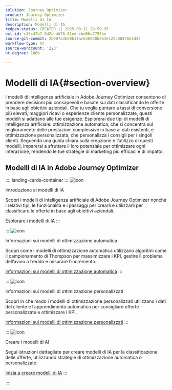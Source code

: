 ```yaml
---
solution: Journey Optimizer
product: Journey Optimizer
title: Modelli di IA
description: Modelli di IA
redpen-status: CREATED_||_2025-08-11_20-59-35
exl-id: c33c47b7-5d2d-4d76-81ed-cbd06a7797be
source-git-commit: 2b907a3be8b11ac6308d0b563e122c88478d1d37
workflow-type: ht
source-wordcount: '223'
ht-degree: 100%

---
```


# Modelli di IA{#section-overview}

I modelli di intelligenza artificiale in Adobe Journey Optimizer consentono di prendere decisioni più consapevoli e basate sui dati classificando le offerte in base agli obiettivi aziendali. Che tu voglia puntare a tassi di conversione più elevati, maggiori ricavi o esperienze cliente personalizzate, questi modelli si adattano alle tue esigenze. Esplorerai due tipi di modelli di intelligenza artificiale: ottimizzazione automatica, che si concentra sul miglioramento delle prestazioni complessive in base ai dati esistenti, e ottimizzazione personalizzata, che personalizza i consigli per i singoli clienti. Seguendo una guida chiara sulla creazione e l’utilizzo di questi modelli, imparerai a sfruttare il loro potenziale per ottimizzare ogni interazione, rendendo le tue strategie di marketing più efficaci e di impatto.

## Modelli di IA in Adobe Journey Optimizer

:::: landing-cards-container
:::
![icon](https://cdn.experienceleague.adobe.com/icons/circle-play.svg?lang=it)

Introduzione ai modelli di IA

Scopri i modelli di intelligenza artificiale di Adobe Journey Optimizer nonché i relativi tipi, le funzionalità e i passaggi per crearli e utilizzarli per classificare le offerte in base agli obiettivi aziendali.

[Esplorare i modelli di IA](../using/offers/ranking/ai-models.md)
:::

:::
![icon](https://cdn.experienceleague.adobe.com/icons/chart-line.svg?lang=it)

Informazioni sui modelli di ottimizzazione automatica

Scopri come i modelli di ottimizzazione automatica utilizzano algoritmi come il campionamento di Thompson per massimizzare i KPI, gestire il problema dell’avvio a freddo e misurare l’incremento.

[Informazioni sui modelli di ottimizzazione automatica](../using/offers/ranking/auto-optimization-model.md)
:::

:::
![icon](https://cdn.experienceleague.adobe.com/icons/bullseye.svg?lang=it)

Informazioni sui modelli di ottimizzazione personalizzati

Scopri in che modo i modelli di ottimizzazione personalizzati utilizzano i dati del cliente e l’apprendimento automatico per consigliare offerte personalizzate e ottimizzare i KPI.

[Informazioni sui modelli di ottimizzazione personalizzati](../using/offers/ranking/personalized-optimization-model.md)
:::

:::
![icon](https://cdn.experienceleague.adobe.com/icons/list-check.svg?lang=it)

Creare i modelli di AI

Segui istruzioni dettagliate per creare modelli di IA per la classificazione delle offerte, utilizzando strategie di ottimizzazione automatica o personalizzate.

[Inizia a creare modelli di IA](../using/offers/ranking/create-ranking-strategies.md)
:::

::::
